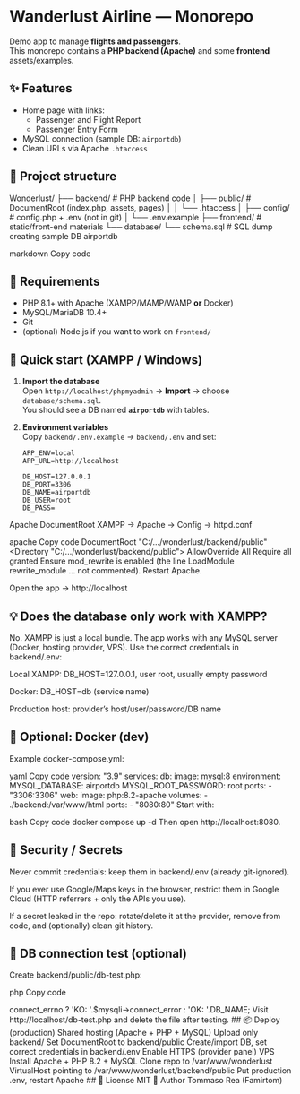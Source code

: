 # Wanderlust Airline — Monorepo

Demo app to manage **flights and passengers**.  
This monorepo contains a **PHP backend (Apache)** and some **frontend** assets/examples.

## ✨ Features
- Home page with links:
  - Passenger and Flight Report
  - Passenger Entry Form
- MySQL connection (sample DB: `airportdb`)
- Clean URLs via Apache `.htaccess`

## 📁 Project structure
Wonderlust/
├── backend/ # PHP backend code
│ ├── public/ # DocumentRoot (index.php, assets, pages)
│ │ └── .htaccess
│ ├── config/ # config.php + .env (not in git)
│ └── .env.example
├── frontend/ # static/front-end materials
└── database/
└── schema.sql # SQL dump creating sample DB airportdb

markdown
Copy code

## 🧰 Requirements
- PHP 8.1+ with Apache (XAMPP/MAMP/WAMP **or** Docker)
- MySQL/MariaDB 10.4+
- Git
- (optional) Node.js if you want to work on `frontend/`

## 🚀 Quick start (XAMPP / Windows)
1. **Import the database**  
   Open `http://localhost/phpmyadmin` → **Import** → choose `database/schema.sql`.  
   You should see a DB named **`airportdb`** with tables.

2. **Environment variables**  
   Copy `backend/.env.example` → `backend/.env` and set:
   ```env
   APP_ENV=local
   APP_URL=http://localhost

   DB_HOST=127.0.0.1
   DB_PORT=3306
   DB_NAME=airportdb
   DB_USER=root
   DB_PASS=
Apache DocumentRoot
XAMPP → Apache → Config → httpd.conf

apache
Copy code
DocumentRoot "C:/.../wonderlust/backend/public"
<Directory "C:/.../wonderlust/backend/public">
  AllowOverride All
  Require all granted
</Directory>
Ensure mod_rewrite is enabled (the line LoadModule rewrite_module ... not commented).
Restart Apache.

Open the app → http://localhost

## 💡 Does the database only work with XAMPP?
No. XAMPP is just a local bundle. The app works with any MySQL server (Docker, hosting provider, VPS).
Use the correct credentials in backend/.env:

Local XAMPP: DB_HOST=127.0.0.1, user root, usually empty password

Docker: DB_HOST=db (service name)

Production host: provider’s host/user/password/DB name

## 🐳 Optional: Docker (dev)
Example docker-compose.yml:

yaml
Copy code
version: "3.9"
services:
  db:
    image: mysql:8
    environment:
      MYSQL_DATABASE: airportdb
      MYSQL_ROOT_PASSWORD: root
    ports:
      - "3306:3306"
  web:
    image: php:8.2-apache
    volumes:
      - ./backend:/var/www/html
    ports:
      - "8080:80"
Start with:

bash
Copy code
docker compose up -d
Then open http://localhost:8080.

## 🔐 Security / Secrets

Never commit credentials: keep them in backend/.env (already git-ignored).

If you ever use Google/Maps keys in the browser, restrict them in Google Cloud (HTTP referrers + only the APIs you use).

If a secret leaked in the repo: rotate/delete it at the provider, remove from code, and (optionally) clean git history.

## 🧪 DB connection test (optional)
Create backend/public/db-test.php:

php
Copy code
<?php
require_once __DIR__ . '/../config/config.php';
$mysqli = @new mysqli(DB_HOST, DB_USER, DB_PASS, DB_NAME, (int)DB_PORT);
echo $mysqli->connect_errno ? 'KO: '.$mysqli->connect_error : 'OK: '.DB_NAME;
Visit http://localhost/db-test.php and delete the file after testing.

## 📦 Deploy (production)
Shared hosting (Apache + PHP + MySQL)

Upload only backend/

Set DocumentRoot to backend/public

Create/import DB, set correct credentials in backend/.env

Enable HTTPS (provider panel)

VPS

Install Apache + PHP 8.2 + MySQL

Clone repo to /var/www/wonderlust

VirtualHost pointing to /var/www/wonderlust/backend/public

Put production .env, restart Apache

## 📝 License
MIT

👤 Author
Tommaso Rea (Famirtom)

